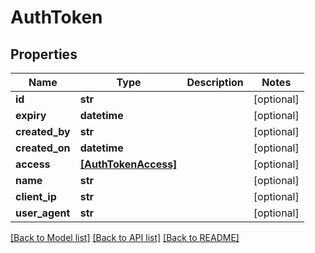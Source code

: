 # AuthToken

## Properties
Name | Type | Description | Notes
------------ | ------------- | ------------- | -------------
**id** | **str** |  | [optional] 
**expiry** | **datetime** |  | [optional] 
**created_by** | **str** |  | [optional] 
**created_on** | **datetime** |  | [optional] 
**access** | [**[AuthTokenAccess]**](AuthTokenAccess.md) |  | [optional] 
**name** | **str** |  | [optional] 
**client_ip** | **str** |  | [optional] 
**user_agent** | **str** |  | [optional] 

[[Back to Model list]](../README.md#documentation-for-models) [[Back to API list]](../README.md#documentation-for-api-endpoints) [[Back to README]](../README.md)



